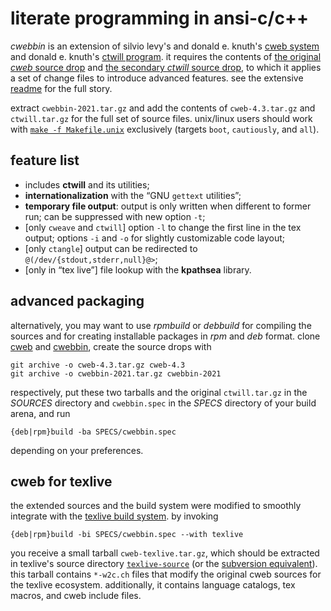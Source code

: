 # literate programming in ansi-c/c++

*cwebbin* is an extension of silvio levy's and donald e. knuth's
[cweb system](http://www-cs-faculty.stanford.edu/~uno/cweb.html)
and donald e. knuth's [ctwill program](ftp://ftp.cs.stanford.edu/pub/ctwill).
it requires the contents of [the original *cweb* source
drop](https://github.com/ascherer/cweb/releases/download/cweb-4.3/cweb-4.3.tar.gz)
and [the secondary *ctwill* source
drop](http://ftp.cs.stanford.edu/pub/ctwill/ctwill.tar.gz), to which it applies
a set of change files to introduce advanced features. see the extensive
[readme](README.txt) for the full story.

extract `cwebbin-2021.tar.gz` and add the contents of `cweb-4.3.tar.gz` and
`ctwill.tar.gz` for the full set of source files.  unix/linux users should work
with [`make -f Makefile.unix`](Makefile.unix) exclusively (targets `boot`,
`cautiously`, and `all`).

## feature list

* includes **ctwill** and its utilities;
* **internationalization** with the “GNU `gettext` utilities”;
* **temporary file output**: output is only written when different to former run; can be suppressed with new option `-t`;
* [only `cweave` and `ctwill`] option `-l` to change the first line in the tex output; options `-i` and `-o` for slightly customizable code layout;
* [only `ctangle`] output can be redirected to `@(/dev/{stdout,stderr,null}@>`;
* [only in “tex live”] file lookup with the **kpathsea** library.

## advanced packaging

alternatively, you may want to use *rpmbuild* or *debbuild* for compiling the
sources and for creating installable packages in *rpm* and *deb* format. clone
[cweb](https://github.com/ascherer/cweb) and
[cwebbin](https://github.com/ascherer/cwebbin), create the source drops with
```
git archive -o cweb-4.3.tar.gz cweb-4.3
git archive -o cwebbin-2021.tar.gz cwebbin-2021
```
respectively, put these two tarballs and the original `ctwill.tar.gz` in the
*SOURCES* directory and `cwebbin.spec` in the *SPECS* directory of your build
arena, and run
```
{deb|rpm}build -ba SPECS/cwebbin.spec
```
depending on your preferences.

## cweb for texlive

the extended sources and the build system were modified to smoothly integrate
with the [texlive build system](https://github.com/TeX-Live/texlive-source).
by invoking
```
{deb|rpm}build -bi SPECS/cwebbin.spec --with texlive
```
you receive a small tarball `cweb-texlive.tar.gz`, which should be extracted in
texlive's source directory
[`texlive-source`](https://github.com/TeX-Live/texlive-source) (or the
[subversion equivalent](https://tug.org/svn/texlive/trunk/Build/source)).
this tarball contains `*-w2c.ch` files that modify the original cweb sources
for the texlive ecosystem.  additionally, it contains language catalogs, tex
macros, and cweb include files.
